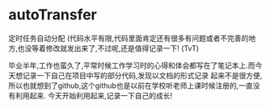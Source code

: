 # autoTransfer
定时任务自动分配
(代码水平有限,代码里面肯定还有很多有问题或者不完善的地方,也没等着修改就发出来了,不过呢,还是值得记录一下!  (TvT)

毕业半年,工作也蛮久了,平常时候工作学习时的心得和体会都写在了笔记本上.而今天想记录一下自己在项目中写的部分代码,发现以文档的形式记录
起来不是很方便,所以也就想到了github,这个github也是以前在学校听老师上课时候注册的,一直没有利用起来.
今天开始利用起来,记录一下自己的成长!
